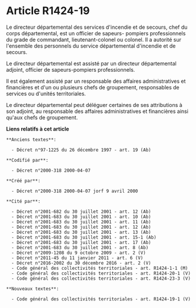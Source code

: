 # Article R1424-19

Le directeur départemental des services d'incendie et de secours, chef du corps départemental, est un officier de sapeurs-
pompiers professionnels du grade de commandant, lieutenant-colonel ou colonel. Il a autorité sur l'ensemble des personnels du
service départemental d'incendie et de secours.

Le directeur départemental est assisté par un directeur départemental adjoint, officier de sapeurs-pompiers professionnels.

Il est également assisté par un responsable des affaires administratives et financières et d'un ou plusieurs chefs de
groupement, responsables de services ou d'unités territoriales.

Le directeur départemental peut déléguer certaines de ses attributions à son adjoint, au responsable des affaires
administratives et financières ainsi qu'aux chefs de groupement.

**Liens relatifs à cet article**

	**Anciens textes**:

	  - Décret n°97-1225 du 26 décembre 1997 - art. 19 (Ab)

	**Codifié par**:

	  - Décret n°2000-318 2000-04-07

	**Créé par**:

	  - Décret n°2000-318 2000-04-07 jorf 9 avril 2000

	**Cité par**:

	  - Décret n°2001-682 du 30 juillet 2001 - art. 12 (Ab)
	  - Décret n°2001-683 du 30 juillet 2001 - art. 10 (Ab)
	  - Décret n°2001-683 du 30 juillet 2001 - art. 11 (Ab)
	  - Décret n°2001-683 du 30 juillet 2001 - art. 12 (Ab)
	  - Décret n°2001-683 du 30 juillet 2001 - art. 13 (Ab)
	  - Décret n°2001-683 du 30 juillet 2001 - art. 15-1 (Ab)
	  - Décret n°2001-683 du 30 juillet 2001 - art. 17 (Ab)
	  - Décret n°2001-683 du 30 juillet 2001 - art. 8 (Ab)
	  - Décret n°2009-1208 du 9 octobre 2009 - art. 2 (V)
	  - Décret n°2011-45 du 11 janvier 2011 - art. 6 (V)
	  - Décret n°2016-2002 du 30 décembre 2016 - art. 2 (V)
	  - Code général des collectivités territoriales - art. R1424-1-1 (M)
	  - Code général des collectivités territoriales - art. R1424-20-1 (V)
	  - Code général des collectivités territoriales - art. R1424-23-3 (V)

	**Nouveaux textes**:

	  - Code général des collectivités territoriales - art. R1424-19-1 (V)

